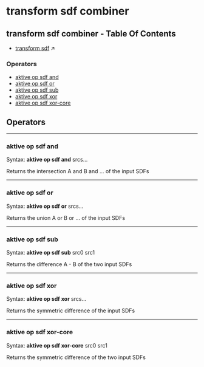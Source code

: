 # transform sdf combiner
## transform sdf combiner - Table Of Contents

  - [transform sdf](transform_sdf.md) ↗


### Operators

 - [aktive op sdf and](#op_sdf_and)
 - [aktive op sdf or](#op_sdf_or)
 - [aktive op sdf sub](#op_sdf_sub)
 - [aktive op sdf xor](#op_sdf_xor)
 - [aktive op sdf xor-core](#op_sdf_xor_core)

## Operators

---
### <a name='op_sdf_and'></a> aktive op sdf and

Syntax: __aktive op sdf and__ srcs...

Returns the intersection A and B and ... of the input SDFs


---
### <a name='op_sdf_or'></a> aktive op sdf or

Syntax: __aktive op sdf or__ srcs...

Returns the union A or B or ... of the input SDFs


---
### <a name='op_sdf_sub'></a> aktive op sdf sub

Syntax: __aktive op sdf sub__ src0 src1

Returns the difference A - B of the two input SDFs


---
### <a name='op_sdf_xor'></a> aktive op sdf xor

Syntax: __aktive op sdf xor__ srcs...

Returns the symmetric difference of the input SDFs


---
### <a name='op_sdf_xor_core'></a> aktive op sdf xor-core

Syntax: __aktive op sdf xor-core__ src0 src1

Returns the symmetric difference of the two input SDFs



